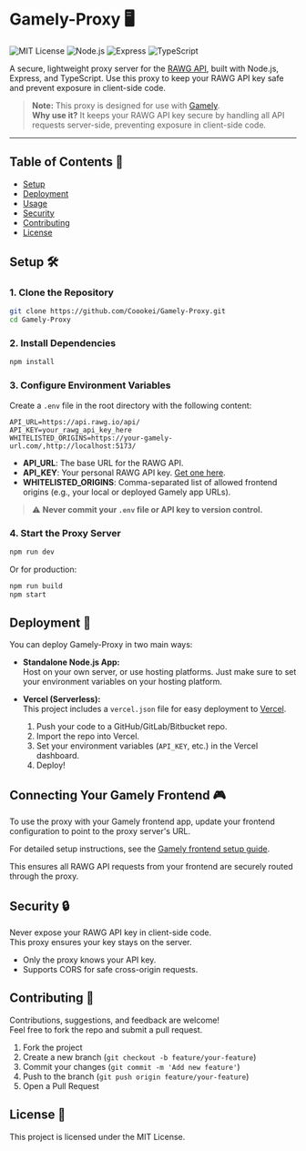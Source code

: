 # Gamely-Proxy 🖥️

![MIT License](https://img.shields.io/badge/license-MIT-green)
![Node.js](https://img.shields.io/badge/node-%3E=18.0.0-brightgreen)
![Express](https://img.shields.io/badge/express.js-5.x-blue)
![TypeScript](https://img.shields.io/badge/typescript-5.x-blue)

A secure, lightweight proxy server for the [RAWG API](https://rawg.io/apidocs), built with Node.js, Express, and TypeScript. Use this proxy to keep your RAWG API key safe and prevent exposure in client-side code.

> **Note:** This proxy is designed for use with [Gamely](https://github.com/Coookei/Gamely).  
> **Why use it?** It keeps your RAWG API key secure by handling all API requests server-side, preventing exposure in client-side code.

---

## Table of Contents 📑

- [Setup](#setup-%EF%B8%8F)
- [Deployment](#deployment-)
- [Usage](#connecting-your-gamely-frontend-)
- [Security](#security-)
- [Contributing](#contributing-)
- [License](#license-)

## Setup 🛠️

### 1. Clone the Repository

```bash
git clone https://github.com/Coookei/Gamely-Proxy.git
cd Gamely-Proxy
```

### 2. Install Dependencies

```bash
npm install
```

### 3. Configure Environment Variables

Create a `.env` file in the root directory with the following content:

```env
API_URL=https://api.rawg.io/api/
API_KEY=your_rawg_api_key_here
WHITELISTED_ORIGINS=https://your-gamely-url.com/,http://localhost:5173/
```

- **API_URL**: The base URL for the RAWG API.
- **API_KEY**: Your personal RAWG API key. [Get one here](https://rawg.io/apidocs).
- **WHITELISTED_ORIGINS**: Comma-separated list of allowed frontend origins (e.g., your local or deployed Gamely app URLs).

> ⚠️ **Never commit your `.env` file or API key to version control.**

### 4. Start the Proxy Server

```bash
npm run dev
```

Or for production:

```bash
npm run build
npm start
```

## Deployment 🚀

You can deploy Gamely-Proxy in two main ways:

- **Standalone Node.js App:**  
  Host on your own server, or use hosting platforms. Just make sure to set your environment variables on your hosting platform.

- **Vercel (Serverless):**  
  This project includes a `vercel.json` file for easy deployment to [Vercel](https://vercel.com/).
  1. Push your code to a GitHub/GitLab/Bitbucket repo.
  2. Import the repo into Vercel.
  3. Set your environment variables (`API_KEY`, etc.) in the Vercel dashboard.
  4. Deploy!

## Connecting Your Gamely Frontend 🎮

To use the proxy with your Gamely frontend app, update your frontend configuration to point to the proxy server's URL.

For detailed setup instructions, see the [Gamely frontend setup guide](https://github.com/Coookei/Gamely?tab=readme-ov-file#setup-%EF%B8%8F).

This ensures all RAWG API requests from your frontend are securely routed through the proxy.

## Security 🔒

Never expose your RAWG API key in client-side code.  
This proxy ensures your key stays on the server.

- Only the proxy knows your API key.
- Supports CORS for safe cross-origin requests.

## Contributing 🤝

Contributions, suggestions, and feedback are welcome!  
Feel free to fork the repo and submit a pull request.

1. Fork the project
2. Create a new branch (`git checkout -b feature/your-feature`)
3. Commit your changes (`git commit -m 'Add new feature'`)
4. Push to the branch (`git push origin feature/your-feature`)
5. Open a Pull Request

## License 📜

This project is licensed under the MIT License.
